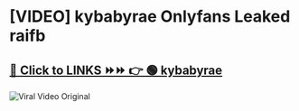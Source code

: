 
 # [VIDEO] kybabyrae Onlyfans Leaked raifb

## <h2><a href="https://clipsfans.com/kybabyrae&ref=git">🔗 Click to LINKS ⏩⏩ 👉 🟢 kybabyrae </a></h2>

<a href="https://clipsfans.com/kybabyrae&ref=git" rel="nofollow" data-target="animated-image.originalLink"><img src="https://i.ibb.co.com/xMMVF88/686577567.gif" alt="Viral Video Original" style="max-width: 100%; display: inline-block;" data-target="animated-image.originalImage"></a>

